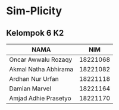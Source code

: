 # Sim-Plicity
## Kelompok 6 K2
|          NAMA         |         NIM        |
| --------------------- | ------------------ |
| Oncar Awwalu Rozaqy   |      18221068      |
| Akmal Natha Abhirama  |      18221082      |
| Ardhan Nur Urfan      |      18221118      |
| Damian Marvel         |      18221164      |
| Amjad Adhie Prasetyo  |      18221170      |

